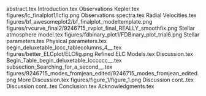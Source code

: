 abstract.tex
Introduction.tex
Observations   Kepler.tex
figures/lc_finalplot1/lcfig.png
Observations   spectra.tex
Radial Velocities.tex
figures/bf_awesomeplot2/bf_finalplot_modeltemplate.png
figures/rvcurve_final2/9246715_rvplot_final_REALLY_smoothfix.png
Stellar atmosphere model.tex
figures/fdbinary_plot1/FDBinary_plot_trial6.png
Stellar parameters.tex
Physical parameters.tex
begin_deluxetable_lccc_tablecolumns_4__.tex
figures/better_ELCplot/ELCfig.png
Refined ELC Models.tex
Discussion.tex
Begin_Table_begin_deluxetable_lcccccc__.tex
subsection_Searching_for_a_second__.tex
figures/9246715_modes_fromjean_edited/9246715_modes_fromjean_edited.png
More Discussion.tex
figures/figure_1/figure_1.png
Discussion cont..tex
Discussion cont..tex
Conclusion.tex
Acknowledgments.tex
